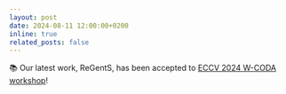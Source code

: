 ```yaml
---
layout: post
date: 2024-08-11 12:00:00+0200
inline: true
related_posts: false
---
```


📚 Our latest work, ReGentS, has been accepted to [ECCV 2024 W-CODA workshop](https://coda-dataset.github.io/w-coda2024/)!